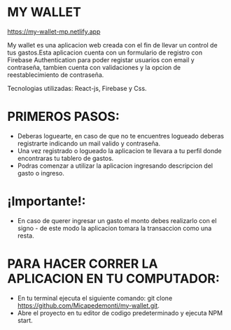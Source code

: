 # MY WALLET

https://my-wallet-mp.netlify.app

My wallet es una aplicacion web creada con el fin de llevar un control de tus gastos.Esta aplicacion cuenta con un formulario de registro con Firebase Authentication para poder registar usuarios con email y contraseña, tambien cuenta con validaciones y la opcion de reestablecimiento de contraseña.

Tecnologias utilizadas: React-js, Firebase y Css.

# PRIMEROS PASOS:

- Deberas loguearte, en caso de que no te encuentres logueado deberas registrarte indicando un mail valido y contraseña.
- Una vez registrado o logueado la aplicacion te llevara a tu perfil donde encontraras tu tablero de gastos.
- Podras comenzar a utilizar la aplicacion ingresando descripcion del gasto o ingreso.

# ¡Importante!:
- En caso de querer ingresar un gasto el monto debes realizarlo con el signo - de este modo la aplicacion tomara la transaccion como una resta.

# PARA HACER CORRER LA APLICACION EN TU COMPUTADOR:

- En tu terminal ejecuta el siguiente comando: git clone https://github.com/Micapedemonti/my-wallet.git.
- Abre el proyecto en tu editor de codigo predeterminado y ejecuta NPM start.

